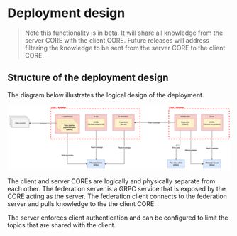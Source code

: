 # Deployment design

> Note this functionality is in beta. It will share all knowledge from the
> server CORE with the client CORE. Future releases will address filtering the
> knowledge to be sent from the server CORE to the client CORE.

## Structure of the deployment design

The diagram below illustrates the logical design of the deployment.

![Logical](../images/deployment-federation.png)

The client and server COREs are logically and physically separate from each
other. The federation server is a GRPC service that is exposed by the CORE
acting as the server. The federation client connects to the federation server
and pulls knowledge to the the client CORE.

The server enforces client authentication and can be configured to limit the
topics that are shared with the client.
